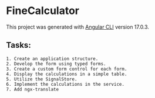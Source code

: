 # FineCalculator

This project was generated with [Angular CLI](https://github.com/angular/angular-cli) version 17.0.3.

## Tasks:

    1. Create an application structure.
    2. Develop the form using typed forms.
    3. Create a custom form control for each form.
    4. Display the calculations in a simple table.
    5. Utilize the SignalStore.
    6. Implement the calculations in the service.
    7. Add ngx-translate
